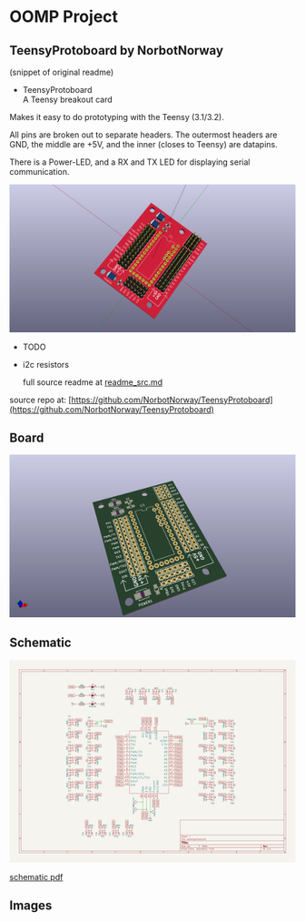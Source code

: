 # OOMP Project  
## TeensyProtoboard  by NorbotNorway  
  
(snippet of original readme)  
  
- TeensyProtoboard  
A Teensy breakout card  
  
Makes it easy to do prototyping with the Teensy (3.1/3.2).  
  
All pins are broken out to separate headers. The outermost headers are GND, the middle are +5V, and the inner (closes to Teensy) are datapins.  
  
There is a Power-LED, and a RX and TX LED for displaying serial communication.  
  
![Screenshot](https://raw.githubusercontent.com/NorbotNorway/TeensyProtoboard/master/TeensyProtoboard.png)  
  
- TODO  
  
- i2c resistors  
  
  full source readme at [readme_src.md](readme_src.md)  
  
source repo at: [https://github.com/NorbotNorway/TeensyProtoboard](https://github.com/NorbotNorway/TeensyProtoboard)  
## Board  
  
[![working_3d.png](working_3d_600.png)](working_3d.png)  
## Schematic  
  
[![working_schematic.png](working_schematic_600.png)](working_schematic.png)  
  
[schematic pdf](working_schematic.pdf)  
## Images  
